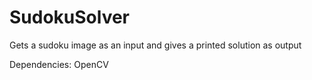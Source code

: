 # SudokuSolver
Gets a sudoku image as an input and gives a printed solution as output

Dependencies:
OpenCV

